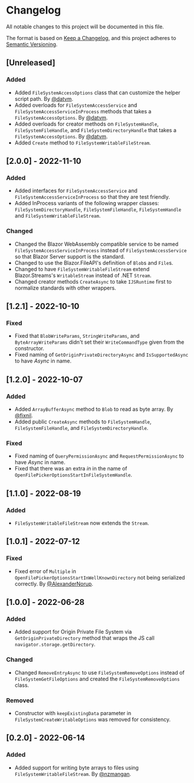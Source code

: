 # Changelog
All notable changes to this project will be documented in this file.

The format is based on [Keep a Changelog](https://keepachangelog.com/en/1.0.0/),
and this project adheres to [Semantic Versioning](https://semver.org/spec/v2.0.0.html).

## [Unreleased]
### Added
- Added `FileSystemAccessOptions` class that can customize the helper script path. By [@datvm](https://github.com/datvm).
- Added overloads for `FileSystemAccessService` and `FileSystemAccessServiceInProcess` methods that takes a `FileSystemAccessOptions`. By [@datvm](https://github.com/datvm).
- Added overloads for creator methods on `FileSystemHandle`, `FileSystemFileHandle`, and `FileSystemDirectoryHandle`  that takes a `FileSystemAccessOptions`. By [@datvm](https://github.com/datvm).
- Added `Create` method to `FileSystemWritableFileStream`.

## [2.0.0] - 2022-11-10
### Added
- Added interfaces for `FileSystemAccessService` and `FileSystemAccessServiceInProcess` so that they are test friendly.
- Added InProcess variants of the following wrapper classes: `FileSystemDirectoryHandle`, `FileSystemFileHandle`, `FileSystemHandle` and `FileSystemWritableFileStream`.

### Changed
- Changed the Blazor WebAssembly compatible service to be named `FileSystemAccessServiceInProcess` instead of `FileSystemAccessService` so that Blazor Server support is the standard.
- Changed to use the Blazor.FileAPI's definition of `Blob`s and `File`s.
- Changed to have `FileSystemWritableFileStream` extend Blazor.Streams's `WritableStream` instead of .NET `Stream`.
- Changed creator methods `CreateAsync` to take `IJSRuntime` first to normalize standards with other wrappers.

## [1.2.1] - 2022-10-10
### Fixed
- Fixed that `BlobWriteParams`, `StringWriteParams`, and `ByteArrayWriteParams` didn't set their `WriteCommandType` given from the constructor.
- Fixed naming of `GetOriginPrivateDirectoryAsync` and `IsSupportedAsync` to have _Async_ in name.

## [1.2.0] - 2022-10-07
### Added
- Added `ArrayBufferAsync` method to `Blob` to read as byte array. By [@fixnil](https://github.com/fixnil).
- Added public `CreateAsync` methods to `FileSystemHandle`, `FileSystemFileHandle`, and `FileSystemDirectoryHandle`.
### Fixed
- Fixed naming of `QueryPermissionAsync` and `RequestPermissionAsync` to have _Async_ in name.
- Fixed that there was an extra _in_ in the name of `OpenFilePickerOptionsStartInFileSystemHandle`.

## [1.1.0] - 2022-08-19
### Added
- `FileSystemWritableFileStream` now extends the `Stream`.

## [1.0.1] - 2022-07-12
### Fixed
- Fixed error of `Multiple` in `OpenFilePickerOptionsStartInWellKnownDirectory` not being serialized correctly. By [@AlexanderNorup](https://github.com/AlexanderNorup).

## [1.0.0] - 2022-06-28
### Added
- Added support for Origin Private File System via `GetOriginPrivateDirectory` method that wraps the JS call `navigator.storage.getDirectory`.
### Changed
- Changed `RemoveEntryAsync` to use `FileSystemRemoveOptions` instead of `FileSystemGetFileOptions` and created the `FileSystemRemoveOptions` class.
### Removed
- Constructor with `keepExistingData` parameter in `FileSystemCreateWritableOptions` was removed for consistency.

## [0.2.0] - 2022-06-14
### Added
- Added support for writing byte arrays to files using `FileSystemWritableFileStream`. By [@nzmangan](https://github.com/nzmangan).
